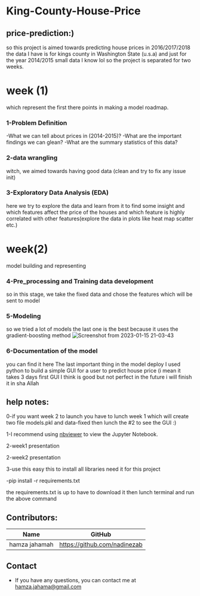 # King-County-House-Price
## price-prediction:)

so this project is aimed towards predicting house prices in 2016/2017/2018
the data I have is for  kings county in Washington State (u.s.a)
and just for the year 2014/2015 small data I know lol
so the project is separated for two weeks.
# week (1)
which represent the first there points in making a model roadmap.
### 1-Problem Definition
 -What we can tell about prices in (2014-2015)? 
-What are the important findings we can glean? 
-What are the summary statistics of this data? 
### 2-data wrangling
witch, we aimed towards having good data (clean  and try to fix any issue init)
### 3-Exploratory Data Analysis (EDA)
here we try to explore the data and learn from it to find some insight and which features affect the price of the houses and which feature is highly correlated with other features(explore the data in plots like heat map scatter etc.)
# week(2)
model building and representing 
### 4-Pre_processing and Training data development
 so in this stage, we take the fixed data and chose the features which will be sent to model 
### 5-Modeling
so we tried a lot of models the last one is the best because it uses the gradient-boosting method 
![Screenshot from 2023-01-15 21-03-43](https://user-images.githubusercontent.com/72911129/212559535-f63839ce-a05b-4c29-a3af-53b9fc5e818c.png)


### 6-Documentation of the model
you can find it here 
The last important thing in the model deploy I used python to build a simple GUI for a user to predict house price (i mean it takes 3 days first GUI I think is good but not perfect in the future i will finish it in sha Allah

## help notes:
0-if you want week 2 to launch you have to lunch week 1 which will create two file models.pkl and data-fixed then lunch the #2 to see the GUI :)

1-I recommend using [nbviewer](https://nbviewer.jupyter.org/) to view the Jupyter Notebook.

2-week1 presentation

2-week2 presentation

3-use this easy this to install all libraries need it for this project

  -pip install -r requirements.txt
  
the requirements.txt is up to have to download it then lunch terminal and run the above command 

## Contributors:

|Name     |  GitHub   |
|---------|-----------------|
|hamza jahamah |https://github.com/nadinezab|

## Contact

* If you have any questions, you can contact me at hamza.jahama@gmail.com
